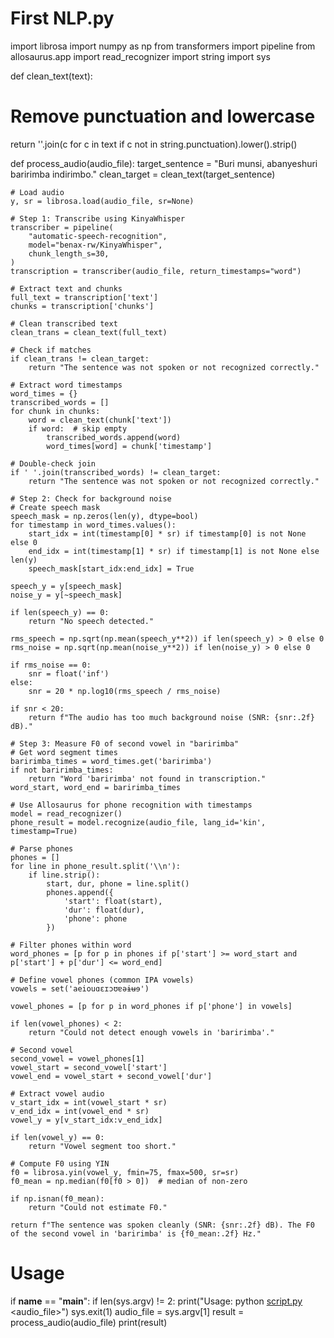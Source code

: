 # First NLP.py

import librosa
import numpy as np
from transformers import pipeline
from allosaurus.app import read_recognizer
import string
import sys

def clean_text(text):
# Remove punctuation and lowercase
return ''.join(c for c in text if c not in string.punctuation).lower().strip()

def process_audio(audio_file):
target_sentence = "Buri munsi, abanyeshuri baririmba indirimbo."
clean_target = clean_text(target_sentence)

```
# Load audio
y, sr = librosa.load(audio_file, sr=None)

# Step 1: Transcribe using KinyaWhisper
transcriber = pipeline(
    "automatic-speech-recognition",
    model="benax-rw/KinyaWhisper",
    chunk_length_s=30,
)
transcription = transcriber(audio_file, return_timestamps="word")

# Extract text and chunks
full_text = transcription['text']
chunks = transcription['chunks']

# Clean transcribed text
clean_trans = clean_text(full_text)

# Check if matches
if clean_trans != clean_target:
    return "The sentence was not spoken or not recognized correctly."

# Extract word timestamps
word_times = {}
transcribed_words = []
for chunk in chunks:
    word = clean_text(chunk['text'])
    if word:  # skip empty
        transcribed_words.append(word)
        word_times[word] = chunk['timestamp']

# Double-check join
if ' '.join(transcribed_words) != clean_target:
    return "The sentence was not spoken or not recognized correctly."

# Step 2: Check for background noise
# Create speech mask
speech_mask = np.zeros(len(y), dtype=bool)
for timestamp in word_times.values():
    start_idx = int(timestamp[0] * sr) if timestamp[0] is not None else 0
    end_idx = int(timestamp[1] * sr) if timestamp[1] is not None else len(y)
    speech_mask[start_idx:end_idx] = True

speech_y = y[speech_mask]
noise_y = y[~speech_mask]

if len(speech_y) == 0:
    return "No speech detected."

rms_speech = np.sqrt(np.mean(speech_y**2)) if len(speech_y) > 0 else 0
rms_noise = np.sqrt(np.mean(noise_y**2)) if len(noise_y) > 0 else 0

if rms_noise == 0:
    snr = float('inf')
else:
    snr = 20 * np.log10(rms_speech / rms_noise)

if snr < 20:
    return f"The audio has too much background noise (SNR: {snr:.2f} dB)."

# Step 3: Measure F0 of second vowel in "baririmba"
# Get word segment times
baririmba_times = word_times.get('baririmba')
if not baririmba_times:
    return "Word 'baririmba' not found in transcription."
word_start, word_end = baririmba_times

# Use Allosaurus for phone recognition with timestamps
model = read_recognizer()
phone_result = model.recognize(audio_file, lang_id='kin', timestamp=True)

# Parse phones
phones = []
for line in phone_result.split('\\n'):
    if line.strip():
        start, dur, phone = line.split()
        phones.append({
            'start': float(start),
            'dur': float(dur),
            'phone': phone
        })

# Filter phones within word
word_phones = [p for p in phones if p['start'] >= word_start and p['start'] + p['dur'] <= word_end]

# Define vowel phones (common IPA vowels)
vowels = set('aeiouɑɛɪɔʊɐəɨʉɘ')

vowel_phones = [p for p in word_phones if p['phone'] in vowels]

if len(vowel_phones) < 2:
    return "Could not detect enough vowels in 'baririmba'."

# Second vowel
second_vowel = vowel_phones[1]
vowel_start = second_vowel['start']
vowel_end = vowel_start + second_vowel['dur']

# Extract vowel audio
v_start_idx = int(vowel_start * sr)
v_end_idx = int(vowel_end * sr)
vowel_y = y[v_start_idx:v_end_idx]

if len(vowel_y) == 0:
    return "Vowel segment too short."

# Compute F0 using YIN
f0 = librosa.yin(vowel_y, fmin=75, fmax=500, sr=sr)
f0_mean = np.median(f0[f0 > 0])  # median of non-zero

if np.isnan(f0_mean):
    return "Could not estimate F0."

return f"The sentence was spoken cleanly (SNR: {snr:.2f} dB). The F0 of the second vowel in 'baririmba' is {f0_mean:.2f} Hz."

```

# Usage

if **name** == "**main**":
if len(sys.argv) != 2:
print("Usage: python [script.py](http://script.py/) <audio_file>")
sys.exit(1)
audio_file = sys.argv[1]
result = process_audio(audio_file)
print(result)
